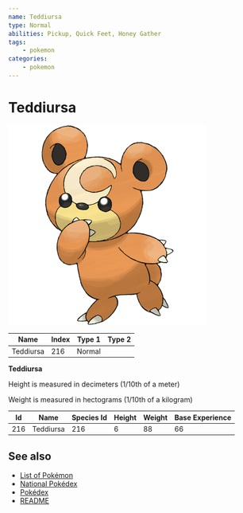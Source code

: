 ```yaml
---
name: Teddiursa
type: Normal
abilities: Pickup, Quick Feet, Honey Gather
tags:
    - pokemon
categories:
    - pokemon
---
```


# Teddiursa


![Teddiursa](images/216.png)

| **Name** | **Index** | **Type 1** | **Type 2** |
|----|----|----|----|
| Teddiursa | 216 | Normal  |  |

**Teddiursa** 


Height is measured in decimeters (1/10th of a meter)

Weight is measured in hectograms (1/10th of a kilogram)

| **Id** | **Name** | **Species Id** | **Height** | **Weight** | **Base Experience** |
|--------|----------|----------------|------------|------------|---------------------|
| 216 | Teddiursa | 216 | 6 | 88 | 66 |


## See also

- [List of Pokémon](../pokemon.md)
- [National Pokédex](../national_pokedex.md)
- [Pokédex](../pokedex.md)
- [README](../README.md)

